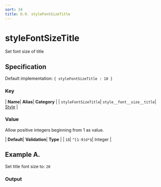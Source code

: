 ```yaml
---
sort: 34
title: D.9. styleFontSizeTitle
---
```

# styleFontSizeTitle

Set font size of title


## Specification

Default implementation: ```{ styleFontSizeTitle : 18 }```

### Key

| **Name**| **Alias**| **Category** |
| ```styleFontSizeTitle```| ```style__font__size__title```| [Style](../options/#style) |

### Value

Allow positive integers beginning from 1 as value.

| **Default**| **Validation**| **Type** |
| ```18```| ```^[1-9]d*$```| Integer |



## Example A.

Set title font size to: ```20```

### Output

  <div id="a">
      <script> 
          d3.statosio( 
    file, 
    "name", 
    [ "mobile" ], 
    { "styleFontSizeTitle" : 20, "view__dom_id" : "a" }
)

      </script>
  </div>

Open output in a [blank window](../sources/styleFontSizeTitle--example-a.html){:target="_self"}. 
Download examples [as zip](../sources/styleFontSizeTitle.zip){:target="_blank"}. 

### Parameters

This dataset shows the mobile google pagerank performance score for a certain website.

| | **Value** | **Type** |
|------:|:------|:------|
| **Source** | ["../data/performance.json"](../data/performance.json) | String |
| **X** | ```"name"``` | String |
| **Y** | ```[ "mobile" ]``` | Array |
| **Options** | ```{ "styleFontSizeTitle" : 20 }``` | Object |


### Javascript

* Invoke Function

```javascript
d3.statosio( 
    file, 
    "name", 
    [ "mobile" ], 
    { "styleFontSizeTitle" : 20 }
)
```

* HTML Implementation

```html
<!DOCTYPE html>
<head>
    <title>d3.statosio - styleFontSizeTitle</title>
    <meta content="text/html;charset=utf-8" http-equiv="Content-Type">
    <meta content="utf-8" http-equiv="encoding">
    <script src="https://cdnjs.cloudflare.com/ajax/libs/d3/6.2.0/d3.js"></script>
    <script src="https://cdnjs.cloudflare.com/ajax/libs/statosio/0.9/statosio.js"></script>
</head>
<body>
    <script>
        d3.json( "../data/performance.json" )
            .then( ( file ) => {
                d3.statosio( 
                    file, 
                    "name", 
                    [ "mobile" ], 
                    { "styleFontSizeTitle" : 20 }
                )
            } )
    </script>
</body>
```
### Ruby

* Gem Install

```ruby
gem install statosio
gem install prawn
gem install prawn-svg
```

* Implementation

```ruby
require "statosio"
require "prawn"
require "prawn-svg"

file = File.read( "../data/performance.json" )
dataset = JSON.parse( file )

statosio = Statosio::Generate.new
chart = statosio.svg(
    dataset: dataset,
    x: "name", 
    y: [ "mobile" ],
    options: {"styleFontSizeTitle"=>20}
    
)

Prawn::Document.generate( "statosio.pdf" ) do | pdf |
  pdf.svg( chart, width: 500 )
end
```
## Example B.

Set title font size to: ```5```

### Output

  <div id="b">
      <script> 
          d3.statosio( 
    file, 
    "name", 
    [ "mobile" ], 
    { "styleFontSizeTitle" : 5, "view__dom_id" : "b" }
)

      </script>
  </div>

Open output in a [blank window](../sources/styleFontSizeTitle--example-b.html){:target="_self"}. 
Download examples [as zip](../sources/styleFontSizeTitle.zip){:target="_blank"}. 

### Parameters

This dataset shows the mobile google pagerank performance score for a certain website.

| | **Value** | **Type** |
|------:|:------|:------|
| **Source** | ["../data/performance.json"](../data/performance.json) | String |
| **X** | ```"name"``` | String |
| **Y** | ```[ "mobile" ]``` | Array |
| **Options** | ```{ "styleFontSizeTitle" : 5 }``` | Object |


### Javascript

* Invoke Function

```javascript
d3.statosio( 
    file, 
    "name", 
    [ "mobile" ], 
    { "styleFontSizeTitle" : 5 }
)
```

* HTML Implementation

```html
<!DOCTYPE html>
<head>
    <title>d3.statosio - styleFontSizeTitle</title>
    <meta content="text/html;charset=utf-8" http-equiv="Content-Type">
    <meta content="utf-8" http-equiv="encoding">
    <script src="https://cdnjs.cloudflare.com/ajax/libs/d3/6.2.0/d3.js"></script>
    <script src="https://cdnjs.cloudflare.com/ajax/libs/statosio/0.9/statosio.js"></script>
</head>
<body>
    <script>
        d3.json( "../data/performance.json" )
            .then( ( file ) => {
                d3.statosio( 
                    file, 
                    "name", 
                    [ "mobile" ], 
                    { "styleFontSizeTitle" : 5 }
                )
            } )
    </script>
</body>
```
### Ruby

* Gem Install

```ruby
gem install statosio
gem install prawn
gem install prawn-svg
```

* Implementation

```ruby
require "statosio"
require "prawn"
require "prawn-svg"

file = File.read( "../data/performance.json" )
dataset = JSON.parse( file )

statosio = Statosio::Generate.new
chart = statosio.svg(
    dataset: dataset,
    x: "name", 
    y: [ "mobile" ],
    options: {"styleFontSizeTitle"=>5}
    
)

Prawn::Document.generate( "statosio.pdf" ) do | pdf |
  pdf.svg( chart, width: 500 )
end
```
